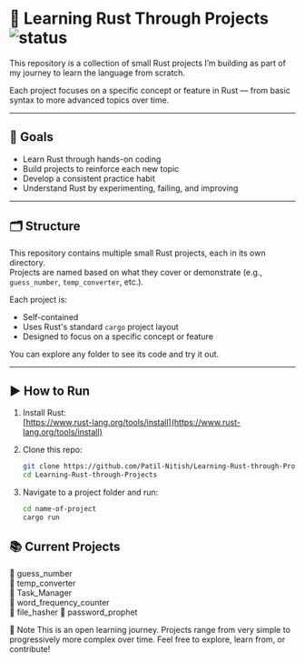 # 🦀 Learning Rust Through Projects ![status](https://img.shields.io/badge/status-Learning_Rust-ffaa00?style=flat-square)

This repository is a collection of small Rust projects I’m building as part of my journey to learn the language from scratch.

Each project focuses on a specific concept or feature in Rust — from basic syntax to more advanced topics over time.

---

## 🎯 Goals

- Learn Rust through hands-on coding  
- Build projects to reinforce each new topic  
- Develop a consistent practice habit  
- Understand Rust by experimenting, failing, and improving  

---

## 🗂️ Structure

This repository contains multiple small Rust projects, each in its own directory.  
Projects are named based on what they cover or demonstrate (e.g., `guess_number`, `temp_converter`, etc.).

Each project is:

- Self-contained  
- Uses Rust's standard `cargo` project layout  
- Designed to focus on a specific concept or feature

You can explore any folder to see its code and try it out.

---

## ▶️ How to Run

1. Install Rust:  
   [https://www.rust-lang.org/tools/install](https://www.rust-lang.org/tools/install)

2. Clone this repo:

   ```bash
   git clone https://github.com/Patil-Nitish/Learning-Rust-through-Projects.git
   cd Learning-Rust-through-Projects
3. Navigate to a project folder and run:
   ```bash
   cd name-of-project
   cargo run


## 📚 Current Projects

<!-- project-list-start -->
🔹 guess_number  
🔹 temp_converter  
🔹 Task_Manager  
🔹 word_frequency_counter  
🔹 file_hasher
🔹 password_prophet
<!-- project-list-end -->




📌 Note
This is an open learning journey. Projects range from very simple to progressively more complex over time.
Feel free to explore, learn from, or contribute!


